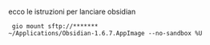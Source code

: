 ecco le istruzioni per lanciare obsidian 
```
 gio mount sftp://*******
~/Applications/Obsidian-1.6.7.AppImage --no-sandbox %U
```
